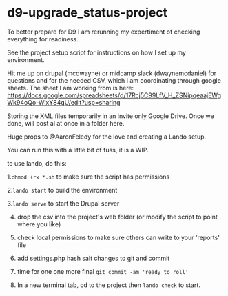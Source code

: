 # d9-upgrade_status-project

To better prepare for D9 I am rerunning my expertiment of checking everything for readiness.

See the project setup script for instructions on how I set up my environment.

Hit me up on drupal (mcdwayne) or midcamp slack (dwaynemcdaniel) for questions and for the needed CSV, which I am coordinating through google sheets.
The sheet I am working from is here:
https://docs.google.com/spreadsheets/d/17Rcj5C99LfV_H_ZSNipqeaajEWgWk94oQo-WlxY84qU/edit?usp=sharing

Storing the XML files temporarily in an invite only Google Drive. Once we done, will post al at once in a folder here.


Huge props to @AaronFeledy for the love and creating a Lando setup.

You can run this with a little bit of fuss, it is a WIP.

to use lando, do this:

1.`chmod +rx *.sh` to make sure the script has permissions

2.`lando start` to build the environment

3.`lando serve` to start the Drupal server

4. drop the csv into the project's web folder (or modify the script to point where you like)

5. check local permissions to make sure others can write to your 'reports' file

6. add settings.php hash salt changes to git and commit

7. time for one one more final `git commit -am 'ready to roll'`

8. In a new terminal tab, cd to the project then `lando check` to start.


